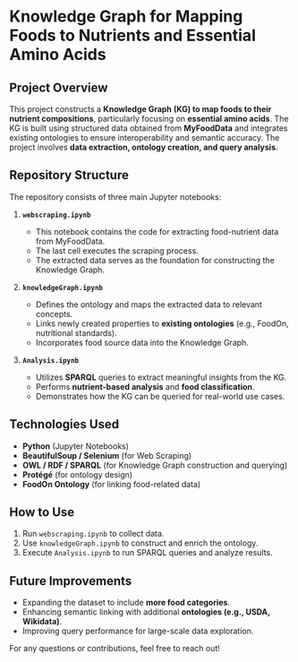 # Knowledge Graph for Mapping Foods to Nutrients and Essential Amino Acids

## Project Overview
This project constructs a **Knowledge Graph (KG) to map foods to their nutrient compositions**, particularly focusing on **essential amino acids**. The KG is built using structured data obtained from **MyFoodData** and integrates existing ontologies to ensure interoperability and semantic accuracy. The project involves **data extraction, ontology creation, and query analysis**.

## Repository Structure
The repository consists of three main Jupyter notebooks:

1. **`webscraping.ipynb`**
   - This notebook contains the code for extracting food-nutrient data from MyFoodData.
   - The last cell executes the scraping process.
   - The extracted data serves as the foundation for constructing the Knowledge Graph.

2. **`knowledgeGraph.ipynb`**
   - Defines the ontology and maps the extracted data to relevant concepts.
   - Links newly created properties to **existing ontologies** (e.g., FoodOn, nutritional standards).
   - Incorporates food source data into the Knowledge Graph.

3. **`Analysis.ipynb`**
   - Utilizes **SPARQL** queries to extract meaningful insights from the KG.
   - Performs **nutrient-based analysis** and **food classification**.
   - Demonstrates how the KG can be queried for real-world use cases.

## Technologies Used
- **Python** (Jupyter Notebooks)
- **BeautifulSoup / Selenium** (for Web Scraping)
- **OWL / RDF / SPARQL** (for Knowledge Graph construction and querying)
- **Protégé** (for ontology design)
- **FoodOn Ontology** (for linking food-related data)

## How to Use
1. Run `webscraping.ipynb` to collect data.
2. Use `knowledgeGraph.ipynb` to construct and enrich the ontology.
3. Execute `Analysis.ipynb` to run SPARQL queries and analyze results.

## Future Improvements
- Expanding the dataset to include **more food categories**.
- Enhancing semantic linking with additional **ontologies (e.g., USDA, Wikidata)**.
- Improving query performance for large-scale data exploration.

For any questions or contributions, feel free to reach out!

